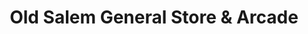 ---
title: "Old Salem General Store & Arcade"
url: /morganton/old-salem-general-store-und-arcade/
shop: Dorfladen
---